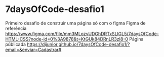 # 7daysOfCode-desafio1
Primeiro desafio de construir uma página só com o figma
Figma de referência https://www.figma.com/file/mm3MLozvUDGhDRTxSLlGL5/7daysOfCode-HTML-CSS?node-id=0%3A9878&t=KtGUk84DRnLR3zI8-0
Página públicada https://dijunior.github.io/7daysOfCode-desafio1/?email=&enviar=Cadastrar#
